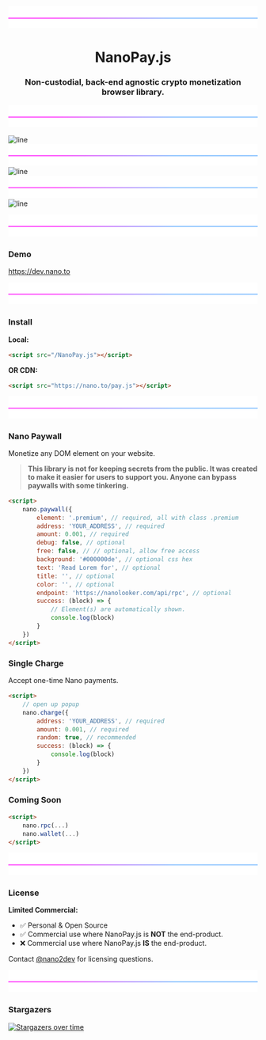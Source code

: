 ![line](https://github.com/fwd/n2/raw/master/.github/line.png)

<h1 align="center">NanoPay.js</h1>

<h3 align="center">Non-custodial, back-end agnostic crypto monetization browser library.</h3>

![line](https://github.com/fwd/n2/raw/master/.github/line.png)

![line](https://github.com/fwd/nano-pay/raw/master/img/splash.png)
![line](https://github.com/fwd/n2/raw/master/.github/line.png)
![line](https://github.com/fwd/nano-pay/raw/master/img/splash2.png)
![line](https://github.com/fwd/n2/raw/master/.github/line.png)
![line](https://github.com/fwd/nano-pay/raw/master/img/splash3.png)

![line](https://github.com/fwd/n2/raw/master/.github/line.png)

### Demo

<a target="_blank" href="https://dev.nano.to">https://dev.nano.to</a>

![line](https://github.com/fwd/n2/raw/master/.github/line.png)

### Install

**Local:**
```html
<script src="/NanoPay.js"></script>
```

**OR CDN:**
```html
<script src="https://nano.to/pay.js"></script>
```

![line](https://github.com/fwd/n2/raw/master/.github/line.png)

### Nano Paywall

Monetize any DOM element on your website.

> **This library is not for keeping secrets from the public. It was created to make it easier for users to support you. Anyone can bypass paywalls with some tinkering.**

```html
<script>
    nano.paywall({ 
        element: '.premium', // required, all with class .premium
        address: 'YOUR_ADDRESS', // required
        amount: 0.001, // required
        debug: false, // optional
        free: false, // // optional, allow free access
        background: '#000000de', // optional css hex
        text: 'Read Lorem for', // optional
        title: '', // optional
        color: '', // optional
        endpoint: 'https://nanolooker.com/api/rpc', // optional
        success: (block) => {
            // Element(s) are automatically shown.
            console.log(block)
        }
    })
</script>
```

### Single Charge

Accept one-time Nano payments.

```html
<script>
    // open up popup
    nano.charge({ 
        address: 'YOUR_ADDRESS', // required
        amount: 0.001, // required
        random: true, // recommended
        success: (block) => {
            console.log(block)
        }
    })
</script>
```

### Coming Soon

```html
<script>
    nano.rpc(...)
    nano.wallet(...)
</script>
```

![line](https://github.com/fwd/n2/raw/master/.github/line.png)

### License

**Limited Commercial:**

- ✅ Personal & Open Source
- ✅ Commercial use where NanoPay.js is **NOT** the end-product.
- ❌ Commercial use where NanoPay.js **IS** the end-product.

Contact [@nano2dev](mailto:support@nano.to) for licensing questions.

![line](https://github.com/fwd/n2/raw/master/.github/line.png)

### Stargazers

[![Stargazers over time](https://starchart.cc/fwd/nano-pay.svg)](https://github.com/fwd/nano-pay)

